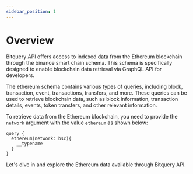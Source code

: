 ```yaml
---
sidebar_position: 1
---
```


# Overview

Bitquery API offers access to indexed data from the Ethereum blockchain through the binance smart chain schema. This schema is specifically designed to enable blockchain data retrieval via GraphQL API for developers.

The ethereum schema contains various types of queries, including block, transaction, event, transactions, transfers, and more. These queries can be used to retrieve blockchain data, such as block information, transaction details, events, token transfers, and other relevant information.

To retrieve data from the Ethereum blockchain, you need to provide the `network` argument with the value `ethereum` as shown below:

```
query {
  ethereum(network: bsc){
    __typename
  }
}
```

Let's dive in and explore the Ethereum data available through Bitquery API.